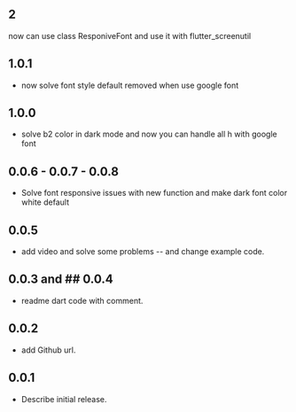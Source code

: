 ## 2
 now can use class ResponiveFont and  use it with flutter_screenutil
## 1.0.1
* now solve font style default removed when use google font
## 1.0.0
* solve b2 color in dark mode 
  and now you can handle all h with google font
## 0.0.6 - 0.0.7 - 0.0.8

* Solve font responsive issues with new function and make dark font color white default


## 0.0.5

* add video and solve some problems -- and change example code.

## 0.0.3 and ## 0.0.4

* readme dart code with comment.


## 0.0.2

* add Github url.


## 0.0.1

*  Describe initial release.

